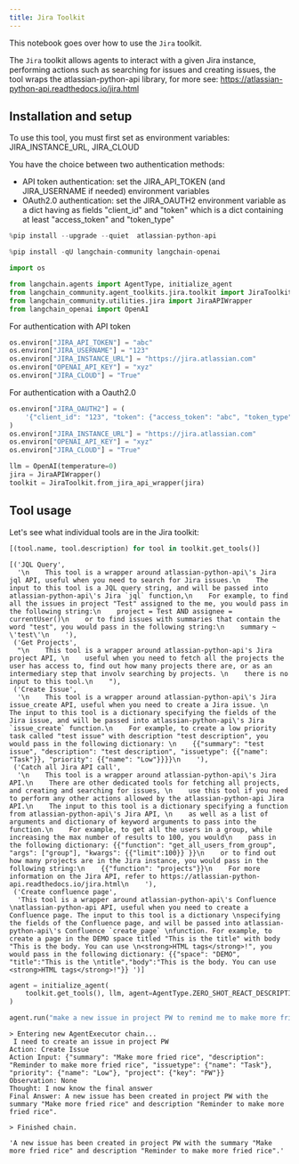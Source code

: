 ```yaml
---
title: Jira Toolkit
---
```


This notebook goes over how to use the `Jira` toolkit.

The `Jira` toolkit allows agents to interact with a given Jira instance, performing actions such as searching for issues and creating issues, the tool wraps the atlassian-python-api library, for more see: <https://atlassian-python-api.readthedocs.io/jira.html>

## Installation and setup

To use this tool, you must first set as environment variables:
    JIRA_INSTANCE_URL,
    JIRA_CLOUD

You have the choice between two authentication methods:

- API token authentication: set the JIRA_API_TOKEN (and JIRA_USERNAME if needed) environment variables
- OAuth2.0 authentication: set the JIRA_OAUTH2 environment variable as a dict having as fields "client_id" and "token" which is a dict containing at least "access_token" and "token_type"

```python
%pip install --upgrade --quiet  atlassian-python-api
```

```python
%pip install -qU langchain-community langchain-openai
```

```python
import os

from langchain.agents import AgentType, initialize_agent
from langchain_community.agent_toolkits.jira.toolkit import JiraToolkit
from langchain_community.utilities.jira import JiraAPIWrapper
from langchain_openai import OpenAI
```

For authentication with API token

```python
os.environ["JIRA_API_TOKEN"] = "abc"
os.environ["JIRA_USERNAME"] = "123"
os.environ["JIRA_INSTANCE_URL"] = "https://jira.atlassian.com"
os.environ["OPENAI_API_KEY"] = "xyz"
os.environ["JIRA_CLOUD"] = "True"
```

For authentication with a Oauth2.0

```python
os.environ["JIRA_OAUTH2"] = (
    '{"client_id": "123", "token": {"access_token": "abc", "token_type": "bearer"}}'
)
os.environ["JIRA_INSTANCE_URL"] = "https://jira.atlassian.com"
os.environ["OPENAI_API_KEY"] = "xyz"
os.environ["JIRA_CLOUD"] = "True"
```

```python
llm = OpenAI(temperature=0)
jira = JiraAPIWrapper()
toolkit = JiraToolkit.from_jira_api_wrapper(jira)
```

## Tool usage

Let's see what individual tools are in the Jira toolkit:

```python
[(tool.name, tool.description) for tool in toolkit.get_tools()]
```

```output
[('JQL Query',
  '\n    This tool is a wrapper around atlassian-python-api\'s Jira jql API, useful when you need to search for Jira issues.\n    The input to this tool is a JQL query string, and will be passed into atlassian-python-api\'s Jira `jql` function,\n    For example, to find all the issues in project "Test" assigned to the me, you would pass in the following string:\n    project = Test AND assignee = currentUser()\n    or to find issues with summaries that contain the word "test", you would pass in the following string:\n    summary ~ \'test\'\n    '),
 ('Get Projects',
  "\n    This tool is a wrapper around atlassian-python-api's Jira project API, \n    useful when you need to fetch all the projects the user has access to, find out how many projects there are, or as an intermediary step that involv searching by projects. \n    there is no input to this tool.\n    "),
 ('Create Issue',
  '\n    This tool is a wrapper around atlassian-python-api\'s Jira issue_create API, useful when you need to create a Jira issue. \n    The input to this tool is a dictionary specifying the fields of the Jira issue, and will be passed into atlassian-python-api\'s Jira `issue_create` function.\n    For example, to create a low priority task called "test issue" with description "test description", you would pass in the following dictionary: \n    {{"summary": "test issue", "description": "test description", "issuetype": {{"name": "Task"}}, "priority": {{"name": "Low"}}}}\n    '),
 ('Catch all Jira API call',
  '\n    This tool is a wrapper around atlassian-python-api\'s Jira API.\n    There are other dedicated tools for fetching all projects, and creating and searching for issues, \n    use this tool if you need to perform any other actions allowed by the atlassian-python-api Jira API.\n    The input to this tool is a dictionary specifying a function from atlassian-python-api\'s Jira API, \n    as well as a list of arguments and dictionary of keyword arguments to pass into the function.\n    For example, to get all the users in a group, while increasing the max number of results to 100, you would\n    pass in the following dictionary: {{"function": "get_all_users_from_group", "args": ["group"], "kwargs": {{"limit":100}} }}\n    or to find out how many projects are in the Jira instance, you would pass in the following string:\n    {{"function": "projects"}}\n    For more information on the Jira API, refer to https://atlassian-python-api.readthedocs.io/jira.html\n    '),
 ('Create confluence page',
  'This tool is a wrapper around atlassian-python-api\'s Confluence \natlassian-python-api API, useful when you need to create a Confluence page. The input to this tool is a dictionary \nspecifying the fields of the Confluence page, and will be passed into atlassian-python-api\'s Confluence `create_page` \nfunction. For example, to create a page in the DEMO space titled "This is the title" with body "This is the body. You can use \n<strong>HTML tags</strong>!", you would pass in the following dictionary: {{"space": "DEMO", "title":"This is the \ntitle","body":"This is the body. You can use <strong>HTML tags</strong>!"}} ')]
```

```python
agent = initialize_agent(
    toolkit.get_tools(), llm, agent=AgentType.ZERO_SHOT_REACT_DESCRIPTION, verbose=True
)
```

```python
agent.run("make a new issue in project PW to remind me to make more fried rice")
```

```output
> Entering new AgentExecutor chain...
 I need to create an issue in project PW
Action: Create Issue
Action Input: {"summary": "Make more fried rice", "description": "Reminder to make more fried rice", "issuetype": {"name": "Task"}, "priority": {"name": "Low"}, "project": {"key": "PW"}}
Observation: None
Thought: I now know the final answer
Final Answer: A new issue has been created in project PW with the summary "Make more fried rice" and description "Reminder to make more fried rice".

> Finished chain.
```

```output
'A new issue has been created in project PW with the summary "Make more fried rice" and description "Reminder to make more fried rice".'
```
